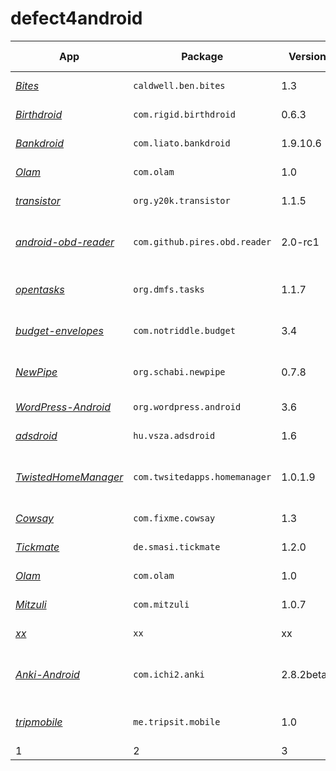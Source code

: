 # defect4android

App | Package | Version | LOC | Category | Exception Category | Root Cause | Exception Type | Issue | Buggy | Fixed | Comments 
--- | --- | --- | --- | --- | --- | --- | --- | --- | --- | --- | ---
*[Bites](https://github.com/karimhamdanali/bites-android)* | `caldwell.ben.bites` | 1.3 |  | Recipes cookbook | Framework | Parameter Error | NumberFormatException | - | - | - | -
*[Birthdroid](https://github.com/rigid/Birthdroid)* | `com.rigid.birthdroid` | 0.6.3 |  | birthday app | Framework | Parameter Error | NumberFormatException | [issue](https://github.com/rigid/Birthdroid/issues/12) | [buggy](https://github.com/rigid/Birthdroid/commit/6484f28b2fdd70a3f2d9b97c83f19eab6c1fbefd) | [fix](https://github.com/rigid/Birthdroid/commit/d623684b5012ca3787ffd38781ca5f2874d35942) | -
*[Bankdroid](https://github.com/rmack/TwistedHomeManager)* | `com.liato.bankdroid` | 1.9.10.6 |  | Swedish Banking App | Framework | Parameter Error | IllegalArgumentException (Illegal character in query/path) | [issue](https://github.com/liato/android-bankdroid/issues/687) | - | - | -
*[Olam](https://github.com/vishnus/Olam)* | `com.olam` | 1.0 |  | Olam Malayalam Dictionary  | Framework | Parameter Error | SQLiteException (syntax error) | [issue](https://github.com/vishnus/Olam/issues/2) | - | - | -
*[transistor](https://github.com/y20k/transistor)* | `org.y20k.transistor` | 1.1.5 |  | Radio App | Framework | Lifecycle Error | IllegalStateException (Fragment XX not attached to Activity) | [issue](https://github.com/y20k/transistor/issues/21) | [buggy](https://github.com/y20k/transistor/commit/23f44ba40e4e78a6ef777c7e0a7c85bdeaea63c1) | [fix](https://github.com/y20k/transistor/commit/ec0b9237f732277754a3bba96e68831525e9e264) | -
*[android-obd-reader](https://github.com/pires/android-obd-reader)* | `com.github.pires.obd.reader` | 2.0-rc1 |  | OBD-II Reader App | Framework | Lifecycle Error | IllegalArgumentException (Service not registered) | [issue](https://github.com/pires/android-obd-reader/issues/22) | [buggy](https://github.com/pires/android-obd-reader/commit/deb7bd56136ab114443199f203859dab93d20a84) | [fix](https://github.com/pires/android-obd-reader/commit/415e3d8e4a743aa0b7ef48eee5025a00d1e80e87) | source code compile failed
*[opentasks](https://github.com/dmfs/opentasks)* | `org.dmfs.tasks` | 1.1.7 |  | Task App | Framework | Lifecycle Error | IllegalStateException (Can not perform this action after onSaveInstanceState) | [issue](https://github.com/dmfs/opentasks/issues/340) | [buggy]() | [fix]() | [discussion](https://github.com/dmfs/opentasks/pull/255)
*[budget-envelopes](https://github.com/notriddle/budget-envelopes)* | `com.notriddle.budget` | 3.4 |  | Budget Management App | Framework | Lifecycle Error | IllegalStateException (Can not perform this action after onSaveInstanceState) | - | - | - | -
*[NewPipe](https://github.com/TeamNewPipe/NewPipe)* | `org.schabi.newpipe` | 0.7.8 |  | Youtube frontend for Android | Framework | Lifecycle Error | IllegalStateException (Content view not yet created) | [issue](https://github.com/TeamNewPipe/NewPipe/issues/269) | - | - | -
*[WordPress-Android](https://github.com/wordpress-mobile/WordPress-Android)* | `org.wordpress.android` | 3.6 |  | WordPress for Android | Framework | Lifecycle Error | IllegalStateException (Fragment already added) | [issue](https://github.com/wordpress-mobile/WordPress-Android/issues/2265) | - | - | -
*[adsdroid](https://github.com/dnet/adsdroid)* | `hu.vsza.adsdroid` | 1.6 |  | App for alldatasheet.com | Framework | Lifecycle Error | IllegalArgumentException (View not attached to window manager) | - | - | - | -
*[TwistedHomeManager](https://github.com/rmack/TwistedHomeManager)* | `com.twsitedapps.homemanager` | 1.0.1.9 |  | Twisted Home Manager | Framework | UI Update Error | IllegalStateException (ListView & Adapter Update Issue) | [issue](https://github.com/rmack/TwistedHomeManager/issues/1) | - | - | Not easy to reproduce manually
*[Cowsay](https://github.com/rorist/Cowsay-android)* | `com.fixme.cowsay` | 1.3 |  | Development | Framework | UI Update Error | CalledFromWrongThreadException | - | - | - | -
*[Tickmate](https://github.com/lordi/tickmate)* | `de.smasi.tickmate` | 1.2.0 |  | One bit journal | Framework | Index Error | CursorIndexOutOfBoundsException | [issue](https://github.com/lordi/tickmate/issues/38) | [buggy](https://github.com/lordi/tickmate/commit/00486161d89dca9a66164b5705f37853fb66ffa9) | [fixed](https://github.com/lordi/tickmate/commit/ed127c37bf70590374ce3053cd0728120439a723) | -
*[Olam](https://github.com/vishnus/Olam)* | `com.olam` | 1.0 |  | Olam Malayalam Dictionary  | Application | Index Error | StringIndexOutOfBoundsException | [issue](https://github.com/vishnus/Olam/issues/1) | - | - | -
*[Mitzuli](https://github.com/artetxem/mitzuli)* | `com.mitzuli` | 1.0.7 |  | Reading | Framework | Lifecycle Error | WindowManager$BadToken (unable to add window) | - | - | - | -
*[xx](xx)* | `xx` | xx |  | xx | Framework | Constraint Error | NetworkOnMainThreadException | [issue](xx) | - | - | -
*[Anki-Android](https://github.com/ankidroid/Anki-Android)* | `com.ichi2.anki` | 2.8.2beta2 |  | Anki on Android | Framework | Constraint Error | IllegalStateException(Fragment null must be a public static class to be  properly recreated from instance state) | [issue](https://github.com/ankidroid/Anki-Android/issues/4589) | - | [fixed](https://github.com/ankidroid/Anki-Android/pull/4591/commits/5c8a30999eba23661d3e3a64072c64438ebf91a8) | -
*[tripmobile](https://github.com/TripSit/tripmobile)* | `me.tripsit.mobile` | 1.0 |  | Tripsit mobile app | Framework | Constraint Error | RuntimeException (Can't create handler inside thread that has not called Looper.prepare()) | [issue](https://github.com/TripSit/tripmobile/issues/13) | [buggy](https://github.com/TripSit/tripmobile/commit/793893cfc3a61be734283c8ff5505a45d6c6ad39) | [fixed](https://github.com/TripSit/tripmobile/commit/da488e4211b33887985a2339cc3026bb96393207) | -
1 | 2 | 3
